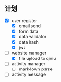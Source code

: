 ## 计划
- [x] user register
    - [x] email send
    - [x] form data
    - [x] data validator
    - [x] data hash
    - [x] jwt

- [ ] website manager
   - [x] file upload to qiniu

- [ ] activity manager
    - [ ] markdown parse

- [ ] activity message